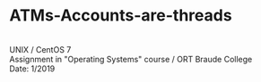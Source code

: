# ATMs-Accounts-are-threads
<br>
UNIX / CentOS 7
<br>
Assignment in "Operating Systems" course / ORT Braude College
<br>
Date: 1/2019
